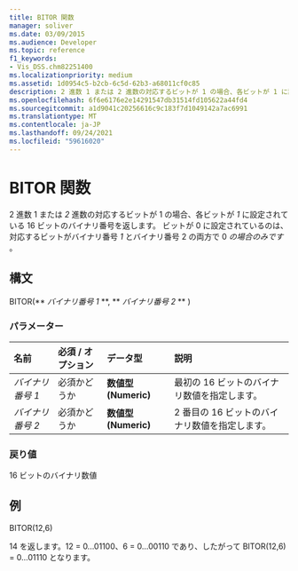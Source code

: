 ```yaml
---
title: BITOR 関数
manager: soliver
ms.date: 03/09/2015
ms.audience: Developer
ms.topic: reference
f1_keywords:
- Vis_DSS.chm82251400
ms.localizationpriority: medium
ms.assetid: 1d0954c5-b2cb-6c5d-62b3-a68011cf0c85
description: 2 進数 1 または 2 進数の対応するビットが 1 の場合、各ビットが 1 に設定されている 16 ビットのバイナリ番号を返します。 ビットが 0 に設定されているのは、対応するビットがバイナリ番号 1 とバイナリ番号 2 の両方で 0 の場合のみです。
ms.openlocfilehash: 6f6e6176e2e14291547db31514fd105622a44fd4
ms.sourcegitcommit: a1d9041c20256616c9c183f7d1049142a7ac6991
ms.translationtype: MT
ms.contentlocale: ja-JP
ms.lasthandoff: 09/24/2021
ms.locfileid: "59616020"
---
```

# <a name="bitor-function"></a>BITOR 関数

2 進数 1 または *2* 進数の対応するビットが 1 の場合、各ビットが *1* に設定されている 16 ビットのバイナリ番号を返します。 ビットが 0 に設定されているのは、対応するビットがバイナリ番号  *1*  とバイナリ番号 2 の両方で 0  *の場合のみです*  。 
  
## <a name="syntax"></a>構文

BITOR(** *バイナリ番号 1* **, ** *バイナリ番号 2* ** ) 
  
### <a name="parameters"></a>パラメーター

|**名前**|**必須 / オプション**|**データ型**|**説明**|
|:-----|:-----|:-----|:-----|
| _バイナリ番号 1_ <br/> |必須かどうか  <br/> |**数値型 (Numeric)** <br/> |最初の 16 ビットのバイナリ数値を指定します。  <br/> |
| _バイナリ番号 2_ <br/> |必須かどうか  <br/> |**数値型 (Numeric)** <br/> |2 番目の 16 ビットのバイナリ数値を指定します。  <br/> |
   
### <a name="return-value"></a>戻り値

16 ビットのバイナリ数値
  
## <a name="example"></a>例

BITOR(12,6)
  
14 を返します。12 = 0...01100、6 = 0...00110 であり、したがって BITOR(12,6) = 0...01110 となります。
  

